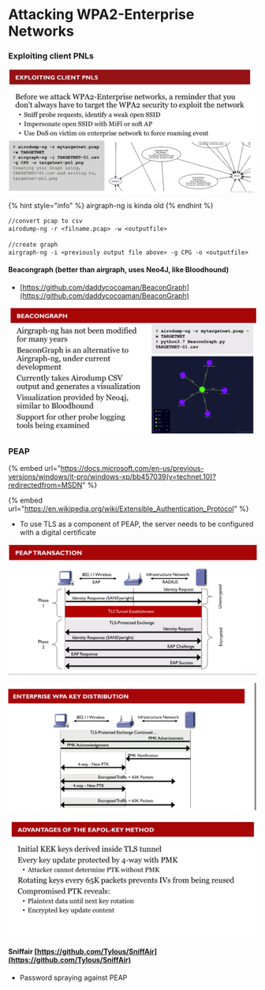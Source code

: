 # Attacking WPA2-Enterprise Networks

### Exploiting client PNLs

![](<../../../.gitbook/assets/image (50).png>)

{% hint style="info" %}
airgraph-ng is kinda old
{% endhint %}

```
//convert pcap to csv
airodump-ng -r <filname.pcap> -w <outputfile>

//create graph
airgraph-ng -i <previously output file above> -g CPG -o <outputfile>
```

#### Beacongraph (better than airgraph, uses Neo4J, like Bloodhound)

* [https://github.com/daddycocoaman/BeaconGraph](https://github.com/daddycocoaman/BeaconGraph)

![](<../../../.gitbook/assets/image (52) (1).png>)

### PEAP

{% embed url="https://docs.microsoft.com/en-us/previous-versions/windows/it-pro/windows-xp/bb457039(v=technet.10)?redirectedfrom=MSDN" %}

{% embed url="https://en.wikipedia.org/wiki/Extensible_Authentication_Protocol" %}

* To use TLS as a component of PEAP, the server needs to be configured with a digital certificate

![](<../../../.gitbook/assets/image (61).png>)

![](<../../../.gitbook/assets/image (58) (1) (1) (1).png>)

![](<../../../.gitbook/assets/image (34) (1) (1).png>)

#### Sniffair [https://github.com/Tylous/SniffAir](https://github.com/Tylous/SniffAir)

* Password spraying against PEAP
